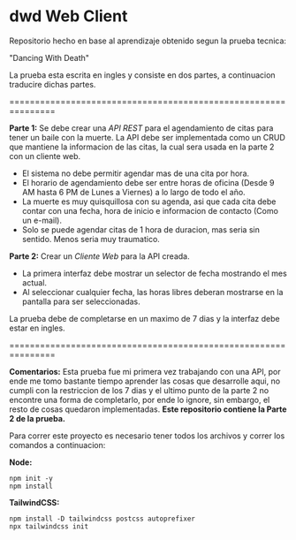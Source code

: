 
# dwd Web Client

Repositorio hecho en base al aprendizaje obtenido segun la prueba tecnica:

"Dancing With Death"

La prueba esta escrita en ingles y consiste en dos partes, a continuacion traducire dichas partes.

===============================================================

**Parte 1:** Se debe crear una _API REST_ para el agendamiento de citas para tener un baile con la muerte. La API debe ser implementada como un CRUD que mantiene la informacion de las citas, la cual sera usada en la parte 2 con un cliente web.

- El sistema no debe permitir agendar mas de una cita por hora.
- El horario de agendamiento debe ser entre horas de oficina (Desde 9 AM hasta 6 PM de Lunes a Viernes) a lo largo de todo el año.
- La muerte es muy quisquillosa con su agenda, asi que cada cita debe contar con una fecha, hora de inicio e informacion de contacto (Como un e-mail).
- Solo se puede agendar citas de 1 hora de duracion, mas seria sin sentido. Menos seria muy traumatico.

**Parte 2:** Crear un _Cliente Web_ para la API creada.

- La primera interfaz debe mostrar un selector de fecha mostrando el mes actual.
- Al seleccionar cualquier fecha, las horas libres deberan mostrarse en la pantalla para ser seleccionadas.

La prueba debe de completarse en un maximo de 7 dias y la interfaz debe estar en ingles.

===============================================================

**Comentarios:** Esta prueba fue mi primera vez trabajando con una API, por ende me tomo bastante tiempo aprender las cosas que desarrolle aqui, no cumpli con la restriccion de los 7 dias y el ultimo punto de la parte 2 no encontre una forma de completarlo, por ende lo ignore, sin embargo, el resto de cosas quedaron implementadas. **Este repositorio contiene la Parte 2 de la prueba.**

Para correr este proyecto es necesario tener todos los archivos y correr los comandos a continuacion:

**Node:**
```node_modules
npm init -y
npm install
```

**TailwindCSS:**
```twconfig
npm install -D tailwindcss postcss autoprefixer
npx tailwindcss init
```